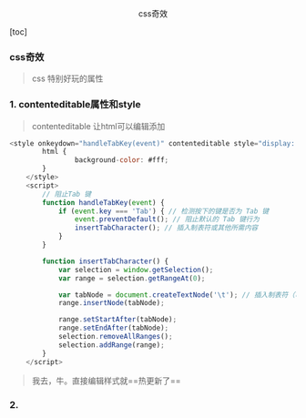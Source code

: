 <center>css奇效</center>



[toc]





### css奇效

> css 特别好玩的属性



### 1. contenteditable属性和style

> contenteditable 让html可以编辑添加

```js
<style onkeydown="handleTabKey(event)" contenteditable style="display: block; -webkit-user-modify: read-write-plaintext-only;"">
        html {
                background-color: #fff;
        }
    </style>
    <script>
        // 阻止Tab 键
        function handleTabKey(event) {
            if (event.key === 'Tab') { // 检测按下的键是否为 Tab 键
                event.preventDefault(); // 阻止默认的 Tab 键行为
                insertTabCharacter(); // 插入制表符或其他所需内容
            }
        }

        function insertTabCharacter() {
            var selection = window.getSelection();
            var range = selection.getRangeAt(0);

            var tabNode = document.createTextNode('\t'); // 插入制表符（可以根据需求修改）
            range.insertNode(tabNode);

            range.setStartAfter(tabNode);
            range.setEndAfter(tabNode);
            selection.removeAllRanges();
            selection.addRange(range);
        }
    </script>
```

> 我去，牛。直接编辑样式就==热更新了==






### 2. 

> 